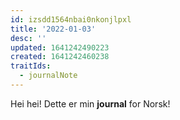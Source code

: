 ```yaml
---
id: izsdd1564nbai0nkonjlpxl
title: '2022-01-03'
desc: ''
updated: 1641242490223
created: 1641242460238
traitIds:
  - journalNote
---
```



Hei hei! Dette er min **journal** for Norsk!
